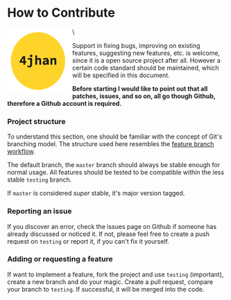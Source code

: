 # How to Contribute

<img src="./4jhan.png" align="left" height="150" width="150"/>\

Support in fixing bugs, improving on existing features, suggesting new features, etc. is welcome, since it is a open source project after all. However a certain code standard should be maintained, which will be specified in this document.

**Before starting I would like to point out that all patches, issues, and so on, all go though Github, therefore a Github account is required.**

### Project structure

To understand this section, one should be familiar with the concept of Git's branching model. The structure used here resembles the [feature branch workflow](https://www.atlassian.com/git/tutorials/comparing-workflows/feature-branch-workflow).

The default branch, the `master` branch should always be stable enough for normal usage. All features should be tested to be compatible within the less stable `testing` branch.

If `master` is considered *super* stable, it's major version tagged.

### Reporting an issue

If you discover an error, check the issues page on Github if someone has already discussed or noticed it. If not, please feel free to create a push request on `testing` or report it, if you can't fix it yourself.

### Adding or requesting a feature

If want to implement a feature, fork the project and use `testing` (important), create a new branch and do your magic. Create a pull request, compare your branch to `testing`. If successful, it will be merged into the code.

